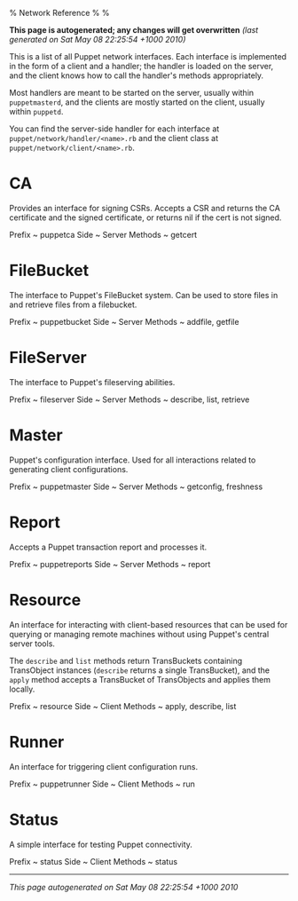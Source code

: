 % Network Reference
% 
% 

**This page is autogenerated; any changes will get overwritten**
*(last generated on Sat May 08 22:25:54 +1000 2010)*

This is a list of all Puppet network interfaces. Each interface is
implemented in the form of a client and a handler; the handler is
loaded on the server, and the client knows how to call the
handler's methods appropriately.

Most handlers are meant to be started on the server, usually within
`puppetmasterd`, and the clients are mostly started on the client,
usually within `puppetd`.

You can find the server-side handler for each interface at
`puppet/network/handler/<name>.rb` and the client class at
`puppet/network/client/<name>.rb`.

# CA

Provides an interface for signing CSRs. Accepts a CSR and returns
the CA certificate and the signed certificate, or returns nil if
the cert is not signed.

Prefix
  ~ puppetca
Side
  ~ Server
Methods
  ~ getcert

# FileBucket

The interface to Puppet's FileBucket system. Can be used to store
files in and retrieve files from a filebucket.

Prefix
  ~ puppetbucket
Side
  ~ Server
Methods
  ~ addfile, getfile

# FileServer

The interface to Puppet's fileserving abilities.

Prefix
  ~ fileserver
Side
  ~ Server
Methods
  ~ describe, list, retrieve

# Master

Puppet's configuration interface. Used for all interactions related
to generating client configurations.

Prefix
  ~ puppetmaster
Side
  ~ Server
Methods
  ~ getconfig, freshness

# Report

Accepts a Puppet transaction report and processes it.

Prefix
  ~ puppetreports
Side
  ~ Server
Methods
  ~ report

# Resource

An interface for interacting with client-based resources that can
be used for querying or managing remote machines without using
Puppet's central server tools.

The `describe` and `list` methods return TransBuckets containing
TransObject instances (`describe` returns a single TransBucket),
and the `apply` method accepts a TransBucket of TransObjects and
applies them locally.

Prefix
  ~ resource
Side
  ~ Client
Methods
  ~ apply, describe, list

# Runner

An interface for triggering client configuration runs.

Prefix
  ~ puppetrunner
Side
  ~ Client
Methods
  ~ run

# Status

A simple interface for testing Puppet connectivity.

Prefix
  ~ status
Side
  ~ Client
Methods
  ~ status


* * * * *

*This page autogenerated on Sat May 08 22:25:54 +1000 2010*



